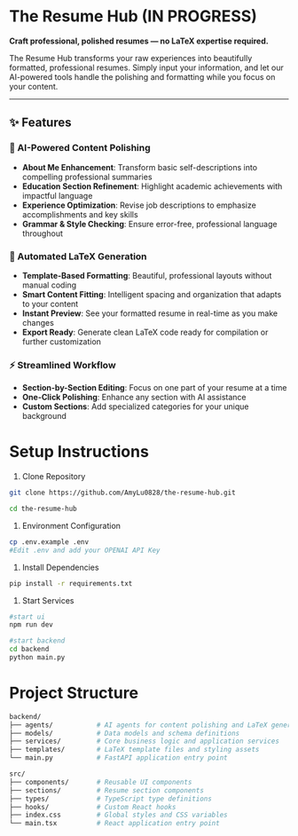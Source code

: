 # The Resume Hub (IN PROGRESS)

**Craft professional, polished resumes  — no LaTeX expertise required.**

The Resume Hub transforms your raw experiences into beautifully formatted, professional resumes. Simply input your information, and let our AI-powered tools handle the polishing and formatting while you focus on your content.

---

## **✨ Features**

### **🤖 AI-Powered Content Polishing**

- **About Me Enhancement**: Transform basic self-descriptions into compelling professional summaries
- **Education Section Refinement**: Highlight academic achievements with impactful language
- **Experience Optimization**: Revise job descriptions to emphasize accomplishments and key skills
- **Grammar & Style Checking**: Ensure error-free, professional language throughout

### **🎨 Automated LaTeX Generation**

- **Template-Based Formatting**: Beautiful, professional layouts without manual coding
- **Smart Content Fitting**: Intelligent spacing and organization that adapts to your content
- **Instant Preview**: See your formatted resume in real-time as you make changes
- **Export Ready**: Generate clean LaTeX code ready for compilation or further customization

### **⚡ Streamlined Workflow**

- **Section-by-Section Editing**: Focus on one part of your resume at a time
- **One-Click Polishing**: Enhance any section with AI assistance
- **Custom Sections**: Add specialized categories for your unique background

# Setup Instructions

1. Clone Repository

```bash
git clone https://github.com/AmyLu0828/the-resume-hub.git
```

```bash
cd the-resume-hub
```

1. Environment Configuration

```bash
cp .env.example .env
#Edit .env and add your OPENAI API Key
```

1. Install Dependencies

```bash
pip install -r requirements.txt
```

1. Start Services

```bash
#start ui
npm run dev

#start backend
cd backend
python main.py
```

# Project Structure

```bash
backend/
├── agents/           # AI agents for content polishing and LaTeX generation
├── models/           # Data models and schema definitions
├── services/         # Core business logic and application services
├── templates/        # LaTeX template files and styling assets
└── main.py           # FastAPI application entry point

src/
├── components/       # Reusable UI components
├── sections/         # Resume section components
├── types/            # TypeScript type definitions
├── hooks/            # Custom React hooks
├── index.css         # Global styles and CSS variables
└── main.tsx          # React application entry point
```